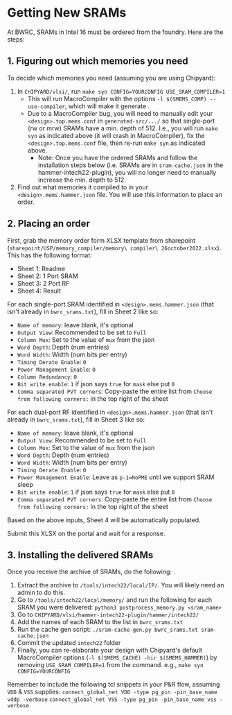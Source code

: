 # Getting New SRAMs

At BWRC, SRAMs in Intel 16 must be ordered from the foundry. Here are the steps:

## 1. Figuring out which memories you need

To decide which memories you need (assuming you are using Chipyard):

1. In `CHIPYARD/vlsi/`, run `make syn CONFIG=YOURCONFIG USE_SRAM_COMPILER=1`
    * This will run MacroCompiler with the options `-l $(SMEMS_COMP) --use-compiler`, which will make it generate .
    * Due to a MacroCompiler bug, you will need to manually edit your `<design>.top.mems.conf` in `generated-src/.../` so that single-port (rw or mrw) SRAMs have a min. depth of 512. I.e., you will run `make syn` as indicated above (it will crash in MacroCompiler), fix the `<design>.top.mems.conf` file, then re-run `make syn` as indicated above.
        * Note: Once you have the ordered SRAMs and follow the installation steps below (i.e. SRAMs are in `sram-cache.json` in the hammer-intech22-plugin), you will no longer need to manually increase the min. depth to 512.
2. Find out what memories it compiled to in your `<design>.mems.hammer.json` file. You will use this information to place an order.

## 2. Placing an order

First, grab the memory order form XLSX template from sharepoint (`sharepoint/USP/memory_compiler/memory\ compiler\ 26october2022.xlsx`). This has the following format:

* Sheet 1: Readme
* Sheet 2: 1 Port SRAM
* Sheet 3: 2 Port RF
* Sheet 4: Result

For each single-port SRAM identified in `<design>.mems.hammer.json` (that isn't already in `bwrc_srams.txt`), fill in Sheet 2 like so:
* `Name of memory`: leave blank, it's optional
* `Output View`: Recommended to be set to `Full`
* `Column Mux`: Set to the value of `mux` from the json
* `Word Depth`: Depth (num entries)
* `Word Width`: Width (num bits per entry)
* `Timing Derate Enable`: `0`
* `Power Management Enable`: `0`
* `Column Redundancy`: `0`
* `Bit write enable`: `1` if json says `true` for `mask` else put `0`
* `Comma separated PVT corners`: Copy-paste the entire list from `Choose from following corners:` in the top right of the sheet

For each dual-port RF identified in `<design>.mems.hammer.json` (that isn't already in `bwrc_srams.txt`), fill in Sheet 3 like so:
* `Name of memory`: leave blank, it's optional
* `Output View`: Recommended to be set to `Full`
* `Column Mux`: Set to the value of `mux` from the json
* `Word Depth`: Depth (num entries)
* `Word Width`: Width (num bits per entry)
* `Timing Derate Enable`: `0`
* `Power Management Enable`: Leave as `p-1=NoPME` until we support SRAM sleep
* `Bit write enable`: `1` if json says `true` for `mask` else put `0`
* `Comma separated PVT corners`: Copy-paste the entire list from `Choose from following corners:` in the top right of the sheet

Based on the above inputs, Sheet 4 will be automatically populated.

Submit this XLSX on the portal and wait for a response.

## 3. Installing the delivered SRAMs

Once you receive the archive of SRAMs, do the following:

1. Extract the archive to `/tools/intech22/local/IP/`. You will likely need an admin to do this.
2. Go to `/tools/intech22/local/memory/` and run the following for each SRAM you were delivered: `python3 postprocess_memory.py <sram_name>`
3. Go to `CHIPYARD/vlsi/hammer-intech22-plugin/hammer/intech22/`
4. Add the names of each SRAM to the list in `bwrc_srams.txt`
5. Run the cache gen script: `./sram-cache-gen.py bwrc_srams.txt sram-cache.json`
6. Commit the updated `intech22` folder
7. Finally, you can re-elaborate your design with Chipyard's default MacroCompiler options (`-l $(SMEMS_CACHE) -hir $(SMEMS_HAMMER)`) by removing `USE_SRAM_COMPILER=1` from the command. e.g., `make syn CONFIG=YOURCONFIG`


Remember to include the following tcl snippets in your P&R flow, assuming `VDD` & `VSS` supplies:
`connect_global_net VDD -type pg_pin -pin_base_name vddp -verbose`
`connect_global_net VSS -type pg_pin -pin_base_name vss -verbose`
